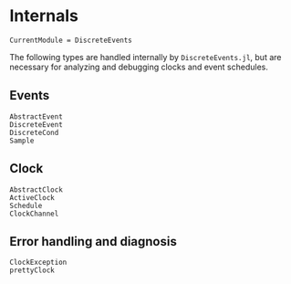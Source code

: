 # Internals

```@meta
CurrentModule = DiscreteEvents
```

The following types are handled internally by `DiscreteEvents.jl`, but are necessary for analyzing and debugging clocks and event schedules.

## Events

```@docs
AbstractEvent
DiscreteEvent
DiscreteCond
Sample
```

## Clock

```@docs
AbstractClock
ActiveClock
Schedule
ClockChannel
```

## Error handling and diagnosis

```@docs
ClockException
prettyClock
```
